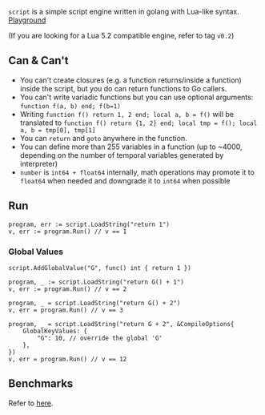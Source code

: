`script` is a simple script engine written in golang with Lua-like syntax. [Playground](http://play.fweibo.com)

(If you are looking for a Lua 5.2 compatible engine, refer to tag `v0.2`)

## Can & Can't

- You can't create closures (e.g. a function returns/inside a function) inside the script, but you do can return functions to Go callers.
- You can't write variadic functions but you can use optional arguments: `function f(a, b) end; f(b=1)`
- Writing `function f() return 1, 2 end; local a, b = f()` will be translated to `function f() return {1, 2} end; local tmp = f(); local a, b = tmp[0], tmp[1]`
- You can `return` and `goto` anywhere in the function.
- You can define more than 255 variables in a function (up to ~4000, depending on the number of temporal variables generated by interpreter)
- `number` is `int64 + float64` internally, math operations may promote it to `float64` when needed and downgrade it to `int64` when possible

## Run

```golang
program, err := script.LoadString("return 1")
v, err := program.Run() // v == 1
```

### Global Values

```golang
script.AddGlobalValue("G", func() int { return 1 })

program, _ := script.LoadString("return G() + 1")
v, err := program.Run() // v == 2

program, _ = script.LoadString("return G() + 2")
v, err = program.Run() // v == 3

program, _ = script.LoadString("return G + 2", &CompileOptions{
	GlobalKeyValues: {
		"G": 10, // override the global 'G'
	},
})
v, err = program.Run() // v == 12
```

## Benchmarks

Refer to [here](https://github.com/coyove/potatolang/blob/master/tests/bench/perf.md).

